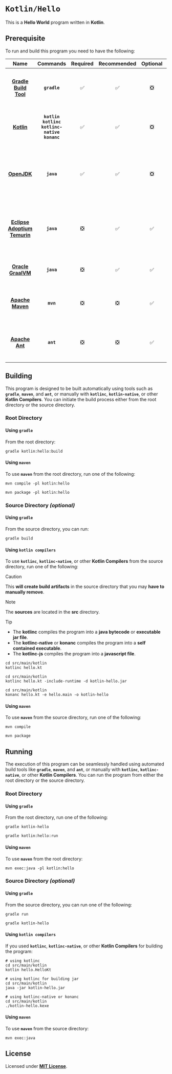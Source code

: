# `Kotlin/Hello`

This is a **Hello World** program written in **Kotlin**.

## Prerequisite

To run and build this program you need to have the following:

<div align="center">

| Name | Commands | Required | Recommended | Optional | Notes |
|:----:|:--------:|:--------:|:-----------:|:--------:|:-----:|
| [**Gradle Build Tool**](https://gradle.org/install/#with-a-package-manager) | **`gradle`** | &#9989; | &#9989; | &#10062; | **`sdk install gradle`**<br>or<br>**`apt install gradle`** |
| [**Kotlin**](https://kotlinlang.org/docs/getting-started.html#install-kotlin) | **`kotlin`**<br>**`kotlinc`**<br>**`kotlinc-native`**<br>**`konanc`** | &#9989; | &#9989; | &#10062; | **`sdk install kotlin`**<br>or<br>**`brew install kotlin`** |
| [**OpenJDK**](https://openjdk.org/install/) | **`java`** | &#9989; | &#9989; | &#10062; | **`sdk install java x.y.z-open`**<br>or<br>**`apt install openjdk-x-jdk`** |
| [**Eclipse Adoptium Temurin**](https://adoptium.net/installation/linux/) | **`java`** | &#10062; | &#9989; | &#9989; | **`sdk install java x.y.z-tem`**<br>or<br>**`apt install temurin-x-jdk`** |
| [**Oracle GraalVM**](https://www.graalvm.org/downloads/#) | **`java`** | &#10062; | &#9989; | &#9989; | **`sdk install java x.y.z-graal`** |
| [**Apache Maven**](https://maven.apache.org/install.html) | **`mvn`** | &#10062; | &#10062; | &#9989; | **`sdk install maven`**<br>or<br>**`apt install maven`** |
| [**Apache Ant**](https://ant.apache.org/bindownload.cgi) | **`ant`** | &#10062; | &#10062; | &#9989; | **`sdk install ant`**<br>or<br>**`apt install ant`** |

</div>

## Building

This program is designed to be built automatically using tools such as
**`gradle`**, **`maven`**, and **`ant`**, or manually with **`kotlinc`**,
**`kotlin-native`**, or other **Kotlin Compilers**. You can initiate the build
process either from the root directory or the source directory.

### Root Directory

#### Using `gradle`

From the root directory:

```
gradle kotlin:hello:build
```

#### Using `maven`

To use **`maven`** from the root directory, run one of the following:

```
mvn compile -pl kotlin:hello
```
```
mvn package -pl kotlin:hello
```

<!--

#### Using `ant`

TODO:

-->

### Source Directory _(optional)_

#### Using `gradle`

From the source directory, you can run:

```
gradle build
```

#### Using `kotlin compilers`

To use **`kotlinc`**, **`kotlinc-native`**, or other **Kotlin Compilers** from
the source directory, run one of the following:

> [!CAUTION]
> This **will create build artifacts** in the source directory that you may
> **have to manually remove**.

> [!NOTE]
> The **sources** are located in the **src** directory.

> [!TIP]
> * The **kotlinc** compiles the program into a **java bytecode** or
>   **executable jar file**.
> * The **kotlinc-native** or **konanc** compiles the program into a **self
>   contained executable**.
> * The **kotlinc-js** compiles the program into a **javascript file**.

```
cd src/main/kotlin
kotlinc hello.kt
```
```
cd src/main/kotlin
kotlinc hello.kt -include-runtime -d kotlin-hello.jar
```
```
cd src/main/kotlin
konanc hello.kt -e hello.main -o kotlin-hello
```

#### Using `maven`

To use **`maven`** from the source directory, run one of the
following:

```
mvn compile
```
```
mvn package
```

<!--

#### Using `ant`

TODO:

-->

## Running

The execution of this program can be seamlessly handled using automated build
tools like **`gradle`**, **`maven`**, and **`ant`**, or manually with
**`kotlinc`**, **`kotlinc-native`**, or other **Kotlin Compilers**. You can run
the program from either the root directory or the source directory.

### Root Directory

#### Using `gradle`

From the root directory, run one of the following:

```
gradle kotlin-hello
```
```
gradle kotlin:hello:run
```

#### Using `maven`

To use **`maven`** from the root directory:

```
mvn exec:java -pl kotlin:hello
```

<!--

#### Using `ant`

TODO:

-->

### Source Directory _(optional)_

#### Using `gradle`

From the source directory, you can run one of the following:

```
gradle run
```
```
gradle kotlin-hello
```

#### Using `kotlin compilers`

If you used **`kotlinc`**, **`kotlinc-native`**, or other **Kotlin Compilers**
for building the program:

```
# using kotlinc
cd src/main/kotlin
kotlin hello.HelloKt
```
```
# using kotlinc for building jar
cd src/main/kotlin
java -jar kotlin-hello.jar
```
```
# using kotlinc-native or konanc
cd src/main/kotlin
./kotlin-hello.kexe
```

#### Using `maven`

To use **`maven`** from the source directory:

```
mvn exec:java
```

<!--

#### Using `ant`

TODO:

-->

## License

Licensed under [**MIT License**](LICENSE).
